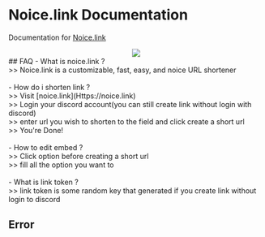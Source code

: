 # Noice.link Documentation
Documentation for [Noice.link](htpps://noice.link)

<div align="center">
    <img src="https://camo.githubusercontent.com/ee534c22ee3c952fff9eafe016645be9a611a74afcf41c017636244370c8d300/68747470733a2f2f63646e2e646973636f72646170702e636f6d2f69636f6e732f3832303138333931363632363833373530352f65393666346636333830623461363330663130346435323766373163313533392e706e673f73697a653d313238">
</div>
## FAQ
- What is noice.link ? <br>
>> Noice.link is a customizable, fast, easy, and noice URL shortener <br>
<br>
- How do i shorten link ? <br>
>> Visit [noice.link](Https://noice.link) <br>
>> Login your discord account(you can still create link without login with discord) <br>
>> enter url you wish to shorten to the field and click create a short url <br>
>> You're Done! <br>
<br>
- How to edit embed ? <br>
>> Click option before creating a short url <br>
>> fill all the option you want to <br>
<br>
- What is link token ? <br>
>> link token is some random key that generated if you create link without login to discord<br>

## Error

  